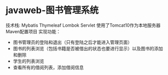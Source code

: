# javaweb-图书管理系统
技术栈:
Mybatis Thymeleaf Lombok Servlet
使用了Tomcat10作为本地服务器 Maven配置项目
实现功能：
- 图书管理员的登陆和退出（只有登陆之后才能进入管理页面）
- 图书的列表浏览（包括书籍是否被借出的状态也要进行显示）以及图书的添加和删除
- 学生的列表浏览
- 查看所有的借阅列表，添加借阅信息
